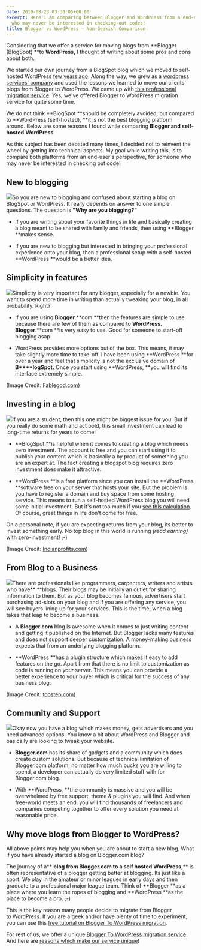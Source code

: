 ```yaml
---
date: 2010-08-23 03:30:05+00:00
excerpt: Here I am comparing between Blogger and WordPress from a end-user's perspective,
  who may never be interested in checking-out codes!
title: Blogger vs WordPress – Non-Geekish Comparison
---
```


Considering that we offer a service for moving blogs from **Blogger (BlogSpot) **to **WordPress,** I thought of writing about some pros and cons about both.

We started our own journey from a BlogSpot blog which we moved to self-hosted WordPress [few years ago](http://devilsworkshop.org/bye-bye-blogger-devils-workshop-is-moving-to-wordpress/). Along the way, we grew as a [wordpress services' company](https://rtcamp.com/services/) and used the lessons we learned to move our clients' blogs from Blogger to WordPress. We came up with [this professional migration service](https://rtcamp.com/blogger-to-wordpress/service/). Yes, we've offered Blogger to WordPress migration service for quite some time.

We do not think **BlogSpot **should be completely avoided, but compared to **WordPress (self-hosted), **it is not the best blogging platform around. Below are some reasons I found while comparing **Blogger **and** self-hosted** **WordPress**.

As this subject has been debated many times, I decided not to reinvent the wheel by getting into technical aspects. My goal while writing this, is to compare both platforms from an end-user's perspective, for someone who may never be interested in checking out code!


## New to blogging


[![](https://rtcamp.com/wp-content/uploads/2012/09/new-to-blogging-blogger-to-wp.png)](https://rtcamp.com/wp-content/uploads/2012/09/new-to-blogging-blogger-to-wp.png)So you are new to blogging and confused about starting a blog on BlogSpot or WordPress. It really depends on answer to one simple questions. The question is **"Why are you blogging?"**



	
  * If you are writing about your favorite things in life and basically creating a blog meant to be shared with family and friends, then using **Blogger **makes sense.

	
  * If you are new to blogging but interested in bringing your professional experience onto your blog, then a professional setup with a self-hosted **WordPress **would be a better idea.




## Simplicity in features


[![](https://rtcamp.com/wp-content/uploads/2010/08/simplicity-blogger-to-wordpress1.png)](https://rtcamp.com/wp-content/uploads/2010/08/simplicity-blogger-to-wordpress1.png)Simplicity is very important for any blogger, especially for a newbie. You want to spend more time in writing than actually tweaking your blog, in all probability. Right?



	
  * If you are using **Blogger**.**com **then the features are simple to use because there are few of them as compared to **WordPress**. **Blogger**.**com **is very easy to use. Good for someone to start-off blogging asap.

	
  * WordPress provides more options out of the box. This means, it may take slightly more time to take-off. I have been using **WordPress **for over a year and feel that simplicity is not the exclusive domain of **B****logSpot.** Once you start using **WordPress, **you will find its interface extremely simple.




(Image Credit: [Fablegod.com](http://fablegod.com/design-what-works-what-doesnt-c-salt-principle/))





## Investing in a blog


[![](https://rtcamp.com/wp-content/uploads/2010/08/investment-blogger-to-wp1.png)](https://rtcamp.com/wp-content/uploads/2010/08/investment-blogger-to-wp1.png)If you are a student, then this one might be biggest issue for you. But if you really do some math and act bold, this small investment can lead to long-time returns for years to come!



	
  * **BlogSpot **is helpful when it comes to creating a blog which needs zero investment. The account is free and you can start using it to publish your content which is basically a by product of something you are an expert at. The fact creating a blogspot blog requires zero investment does make it attractive.

	
  * **WordPress **is a free platform since you can install the **WordPress **software free on your server that hosts your site. But the problem is you have to register a domain and buy space from some hosting service. This means to run a self-hosted WordPress blog you will need some initial investment. But it's not too much if you [see this calculation](http://bloggertowp.org/webhosts/hostgator). Of course, great things in life don't come for free.


On a personal note, if you are expecting returns from your blog, its better to invest something early. No top blog in this world is running _(read earning)_ with zero-investment! ;-)


(Image Credit: [Indianprofits.com](http://indianprofits.com/top-investment-myths))





## From Blog to a Business


[![](https://rtcamp.com/wp-content/uploads/2010/08/blogging-business-blogger-to-wp1.png)](https://rtcamp.com/wp-content/uploads/2010/08/blogging-business-blogger-to-wp1.png)There are professionals like programmers, carpenters, writers and artists who have** **blogs. Their blogs may be initially an outlet for sharing information to them. But as your blog becomes famous, advertisers start purchasing ad-slots on your blog and if you are offering any service, you will see buyers lining up for your services. This is the time, when a blog takes that leap to become a business.



	
  * A **Blogger.com** blog is awesome when it comes to just writing content and getting it published on the Internet. But Blogger lacks many features and does not support deeper customization. A money-making business expects that from an underlying blogging platform.

	
  * **WordPress **has a plugin structure which makes it easy to add features on the go. Apart from that there is no limit to customization as code is running on _your_ server. This means you can provide a better experience to your buyer which is critical for the success of any business blog.




(Image Credit: [toostep.com](http://toostep.com/idea/how-entrepreneurs-can-create-effective-business-plans))





## Community and Support


[![](https://rtcamp.com/wp-content/uploads/2010/08/community-blogger-to-wp1.png)](https://rtcamp.com/wp-content/uploads/2010/08/community-blogger-to-wp1.png)Okay now you have a blog which makes money, gets advertisers and you need advanced options. You know a bit about WordPress and Blogger and basically are looking to tweak your website.



	
  * **Blogger.com** has its share of gadgets and a community which does create custom solutions. But because of technical limitation of Blogger.com platform, no matter how much bucks you are willing to spend, a developer can actually do very limited stuff with for Blogger.com blog.

	
  * With **WordPress, **the community is massive and you will be overwhelmed by free support, theme & plugins you will find. And when free-world meets an end, you will find thousands of freelancers and companies competing together to offer every solution you need at reasonable price.




## Why move blogs from Blogger to WordPress?


All above points may help you when you are about to start a new blog. What if you have already started a blog on Blogger.com blog?

The journey of a** **blog from Blogger.com to a self hosted WordPress**,** is often representative of a blogger getting better at blogging. Its just like a sport. We play in the amateur or minor leagues in early days and then graduate to a professional major league team. Think of **Blogger **as a place where you learn the ropes of blogging and **WordPress **as the place to become a pro. ;-)

This is the key reason many people decide to migrate from Blogger to WordPress. If you are a geek and/or have plenty of time to experiment, you can use this [free tutorial on Blogger To WordPress migration](http://devilsworkshop.org/moving-from-blogger-to-wordpress-maintaining-permalinks-traffic-seo/).

For rest of us, we offer a unique [Blogger To WordPress migration service](https://rtcamp.com/blogger-to-wordpress/service/). And here are [reasons which make our service unique](https://rtcamp.com/news/whats-so-special-about-our-blogger-to-wordpress-migration-service/)!
